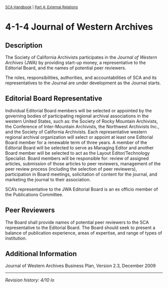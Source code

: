 <sup>[SCA Handbook](/sca-handbook/index.html) | [Part 4: External Relations](../04_external_relations/index.html)</sup> 

# 4-1-4 Journal of Western Archives

## Description

The Society of California Archivists participates in the _Journal of Western Archives_ (JWA) by providing start-up money, a representative to the Editorial Board, and the names of potential peer reviewers.

The roles, responsibilities, authorities, and accountabilities of SCA and its representatives to the Journal are under development as the Journal starts.

## Editorial Board Representative
Individual Editorial Board members will be selected or appointed by the governing bodies of participating regional archival associations in the western United States, such as: the Society of Rocky Mountain Archivists, the Conference of Inter-Mountain Archivists, the Northwest Archivists Inc., and the Society of California Archivists. Each representative western regional archival organization will select or appoint at least one Editorial Board member for a renewable term of three years. A member of the Editorial Board will be selected to serve as Managing Editor and another Board member will be selected to act as the Layout Editor/Technology Specialist. Board members will be responsible for: review of assigned articles, submission of those articles to peer reviewers, management of the peer review process (including the selection of peer reviewers), participation in Board meetings, solicitation of content for the journal, and marketing the journal to their association.

SCA’s representative to the JWA Editorial Board is an ex officio member of the Publications Committee.

## Peer Reviewers
The Board shall provide names of potential peer reviewers to the SCA representative to the Editorial Board. The Board should seek to present a balance of publication experience, areas of expertise, and range of types of institution.

## Additional Information
Journal of Western Archives Business Plan, Version 2.3, December 2009

***

_Revision history: 4/10 lo_
